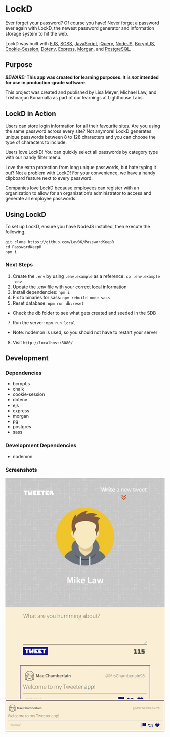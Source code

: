 # LockD

Ever forget your password? Of course you have! Never forget a password ever again with LockD, the newest password generator and information storage system to hit the web.

LockD was built with [EJS](https://ejs.co/), [SCSS](https://sass-lang.com/documentation/syntax), [JavaScript](https://www.javascript.com/), [jQuery](https://jquery.com/), [NodeJS](https://nodejs.dev/), [BcryptJS](https://www.npmjs.com/package/bcryptjs), [Cookie-Session](https://www.npmjs.com/package/cookie-session), [Dotenv](https://www.npmjs.com/package/dotenv), [Express](https://expressjs.com/), [Morgan](https://www.npmjs.com/package/morgan), and [PostgreSQL](https://www.npmjs.com/package/pg).

## Purpose

**_BEWARE:_ This app was created for learning purposes. It is _not_ intended for use in production-grade software.**

This project was created and published by Lisa Meyer, Michael Law, and Trishnarjun Kunamalla as part of our learnings at Lighthouse Labs.

## LockD in Action

Users can store login information for all their favourite sites. Are you using the same password across every site? Not anymore! LockD generates unique passwords between 8 to 128 characters and you can choose the type of characters to include.

Users love LockD! You can quickly select all passwords by category type with our handy filter menu.

Love the extra protection from long unique passwords, but hate typing it out? Not a problem with LockD! For your convenience, we have a handy clipboard feature next to every password.

Companies love LockD because employees can register with an organization to allow for an organization’s administrator to access and generate all employee passwords.

## Using LockD

To set up LockD, ensure you have NodeJS installed, then execute the following.

```
git clone https://github.com/Law86/PasswordKeepR
cd PasswordKeepR
npm i
```

### Next Steps

1. Create the `.env` by using `.env.example` as a reference: `cp .env.example .env`
2. Update the .env file with your correct local information
3. Install dependencies: `npm i`
4. Fix to binaries for sass: `npm rebuild node-sass`
5. Reset database: `npm run db:reset`

- Check the db folder to see what gets created and seeded in the SDB

7. Run the server: `npm run local`

- Note: nodemon is used, so you should not have to restart your server

8. Visit `http://localhost:8080/`

## Development

### Dependencies

- bcryptjs
- chalk
- cookie-session
- dotenv
- ejs
- express
- morgan
- pg
- postgres
- sass

### Development Dependencies

- nodemon

### Screenshots

!["Registration"](https://github.com/Law86/tweeter/blob/master/docs/mobile-shot.png)
!["Creating New Password"](https://github.com/Law86/tweeter/blob/master/docs/tweet-shot.png)

